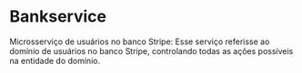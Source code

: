 # Bankservice
Microsserviço de usuários no banco Stripe: Esse serviço referisse ao domínio de usuários no banco Stripe, controlando todas as ações possíveis na entidade do domínio.

